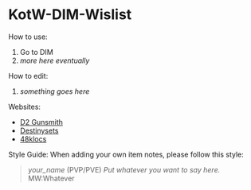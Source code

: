 # KotW-DIM-Wislist

How to use:
1. Go to DIM
2. *more here eventually*

How to edit:
1. *something goes here*

Websites:
- [D2 Gunsmith](https://d2gunsmith.com/)
- [Destinysets](https://data.destinysets.com/)
- [48klocs](https://48klocs.github.io/wish-list-magic-wand/fingerwave.html)

Style Guide:
When adding your own item notes, please follow this style:
>*your_name* (PVP/PVE) *Put whatever you want to say here.* MW:Whatever
